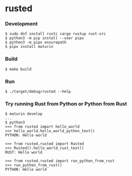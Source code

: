 # rusted

### Development

    $ sudo dnf install rustc cargo rustup rust-src
    $ python3 -m pip install --user pipx
    $ python3 -m pipx ensurepath
    $ pipx install maturin

### Build

    $ make build

### Run

    $ ./target/debug/rusted --help

### Try running Rust from Python or Python from Rust

    $ maturin develop
    ...
    $ python3
    >>> from rusted import hello_world
    >>> hello_world.hello_world_python_test()
    PYTHON: Hello world

    >>> from rusted.rusted import Rusted
    >>> Rusted().hello_world_rust_test()
    RUST: Hello world

    >>> from rusted.rusted import run_python_from_rust
    >>> run_python_from_rust()
    PYTHON: Hello world
